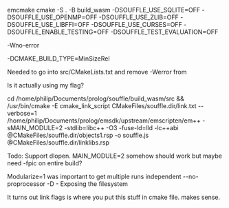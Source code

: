 emcmake cmake -S . -B build_wasm -DSOUFFLE_USE_SQLITE=OFF -DSOUFFLE_USE_OPENMP=OFF -DSOUFFLE_USE_ZLIB=OFF -DSOUFFLE_USE_LIBFFI=OFF -DSOUFFLE_USE_CURSES=OFF -DSOUFFLE_ENABLE_TESTING=OFF -DSOUFFLE_TEST_EVALUATION=OFF


-Wno-error

-DCMAKE_BUILD_TYPE=MinSizeRel

Needed to go into src/CMakeLists.txt and remove -Werror from 


Is it actually using my flag?

cd /home/philip/Documents/prolog/souffle/build_wasm/src && /usr/bin/cmake -E cmake_link_script CMakeFiles/souffle.dir/link.txt --verbose=1
/home/philip/Documents/prolog/emsdk/upstream/emscripten/em++  -sMAIN_MODULE=2 -stdlib=libc++ -O3    -fuse-ld=lld -lc++abi @CMakeFiles/souffle.dir/objects1.rsp  -o souffle.js @CMakeFiles/souffle.dir/linklibs.rsp


Todo:
Support dlopen. MAIN_MODULE=2 somehow should work but maybe need -fpic on entire build?


Modularize=1 was important to get multiple runs independent
--no-proprocessor 
-D -
Exposing the filesystem

It turns out link flags is where you put this stuff in cmake file. makes sense.


